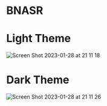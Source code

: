 # BNASR 

# Light Theme

![Screen Shot 2023-01-28 at 21 11 18](https://user-images.githubusercontent.com/100985360/215279779-59d51367-389c-46a4-9025-b762d1781e60.png)



# Dark Theme

![Screen Shot 2023-01-28 at 21 11 26](https://user-images.githubusercontent.com/100985360/215279740-6a2031f2-d075-4a7e-a1a1-dcd439183353.png)

